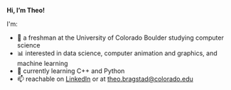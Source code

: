 **Hi, I’m Theo!**  
  
I'm:   
- 📍 a freshman at the University of Colorado Boulder studying computer science
- 📊 interested in data science, computer animation and graphics, and machine learning 
- 🌱 currently learning C++ and Python
- 📫 reachable on [LinkedIn](https://www.linkedin.com/in/theobragstad/) or at theo.bragstad@colorado.edu

<!---
Theobragstad/Theobragstad is a ✨ special ✨ repository because its `README.md` (this file) appears on your GitHub profile.
You can click the Preview link to take a look at your changes.
--->
